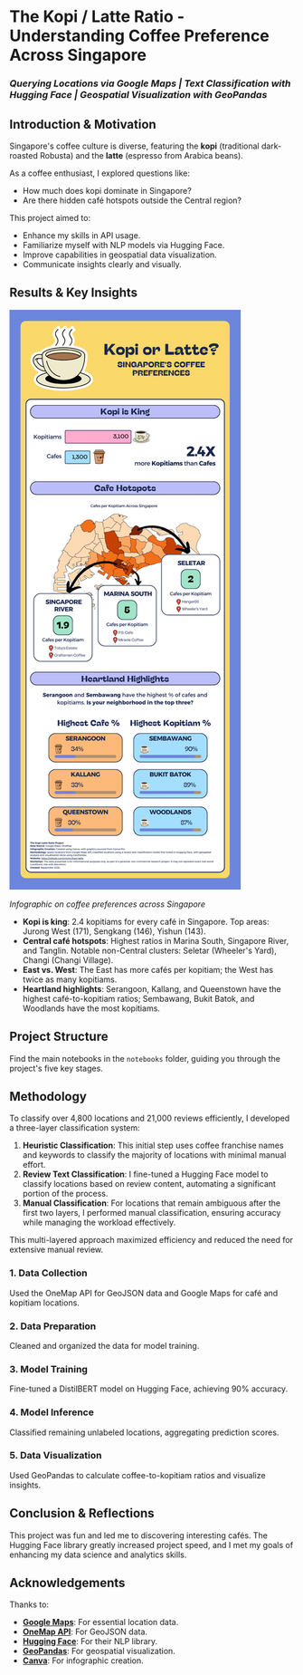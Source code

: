 # The Kopi / Latte Ratio - Understanding Coffee Preference Across Singapore

### _Querying Locations via Google Maps | Text Classification with Hugging Face | Geospatial Visualization with GeoPandas_

## Introduction & Motivation
Singapore's coffee culture is diverse, featuring the **kopi** (traditional dark-roasted Robusta) and the **latte** (espresso from Arabica beans). 

As a coffee enthusiast, I explored questions like:
- How much does kopi dominate in Singapore?
- Are there hidden café hotspots outside the Central region?

This project aimed to:
- Enhance my skills in API usage.
- Familiarize myself with NLP models via Hugging Face.
- Improve capabilities in geospatial data visualization.
- Communicate insights clearly and visually.

## Results & Key Insights
![Infographic on coffee preferences across Singapore](img/kopi_latte_infographic.png?raw=true)

_Infographic on coffee preferences across Singapore_

- **Kopi is king**: 2.4 kopitiams for every café in Singapore. Top areas: Jurong West (171), Sengkang (146), Yishun (143).
- **Central café hotspots**: Highest ratios in Marina South, Singapore River, and Tanglin. Notable non-Central clusters: Seletar (Wheeler's Yard), Changi (Changi Village).
- **East vs. West**: The East has more cafés per kopitiam; the West has twice as many kopitiams.
- **Heartland highlights**: Serangoon, Kallang, and Queenstown have the highest café-to-kopitiam ratios; Sembawang, Bukit Batok, and Woodlands have the most kopitiams.

## Project Structure
Find the main notebooks in the `notebooks` folder, guiding you through the project's five key stages.

## Methodology
To classify over 4,800 locations and 21,000 reviews efficiently, I developed a three-layer classification system:

1. **Heuristic Classification**: This initial step uses coffee franchise names and keywords to classify the majority of locations with minimal manual effort.
2. **Review Text Classification**: I fine-tuned a Hugging Face model to classify locations based on review content, automating a significant portion of the process.
3. **Manual Classification**: For locations that remain ambiguous after the first two layers, I performed manual classification, ensuring accuracy while managing the workload effectively.

This multi-layered approach maximized efficiency and reduced the need for extensive manual review.

### 1. Data Collection
Used the OneMap API for GeoJSON data and Google Maps for café and kopitiam locations.

### 2. Data Preparation
Cleaned and organized the data for model training.

### 3. Model Training
Fine-tuned a DistilBERT model on Hugging Face, achieving 90% accuracy.

### 4. Model Inference
Classified remaining unlabeled locations, aggregating prediction scores.

### 5. Data Visualization
Used GeoPandas to calculate coffee-to-kopitiam ratios and visualize insights.

## Conclusion & Reflections
This project was fun and led me to discovering interesting cafés. The Hugging Face library greatly increased project speed, and I met my goals of enhancing my data science and analytics skills.

## Acknowledgements
Thanks to:
- [**Google Maps**](https://mapsplatform.google.com/): For essential location data.
- [**OneMap API**](https://www.onemap.gov.sg/apidocs/): For GeoJSON data.
- [**Hugging Face**](https://huggingface.co/): For their NLP library.
- [**GeoPandas**](https://geopandas.org/en/stable/): For geospatial visualization.
- [**Canva**](https://www.canva.com/): For infographic creation.
